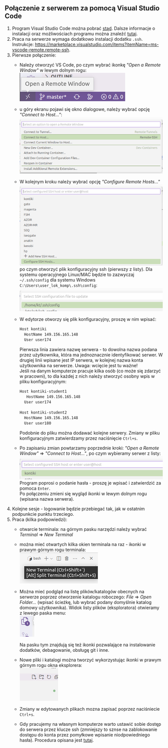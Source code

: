## Połączenie z serwerem za pomocą Visual Studio Code   

1) Program Visual Studio Code można pobrać [stąd](https://code.visualstudio.com/Download). Dalsze informacje o instalacji oraz możliwościach programu można znaleźć [tutaj](https://code.visualstudio.com/docs/setup/setup-overview).  
2) Praca na serwerze wymaga dodatkowo instalacji dodatku `.ssh`. Instrukcje: https://marketplace.visualstudio.com/items?itemName=ms-vscode-remote.remote-ssh.  
3) Pierwsze połączenie:  
   - Należy otworzyć VS Code, po czym wybrać  ikonkę *"Open a Remote Window"* w lewym dolnym  rogu:  
   ![](vscode2.png)  
   - u góry ekranu pojawi się okno dialogowe, należy wybrać opcję *"Connect to Host..."*:  
    ![](vscode3.png)  
   - W kolejnym kroku należy wybrać opcję *"Configure Remote Hosts..."*  
  	![](vscode4.png)  
	po czym otworzyć plik konfiguracyjny ssh (pierwszy z listy). Dla systemu operacyjnego Linux/MAC będzie to zazwyczaj `~/.ssh/config` dla systemu Windows `C:\Users\user_lok_komp\.ssh\config`: 
	![](vscode5.png)  
   - W edytorze otworzy się plik konfiguracyjny, proszę w nim wpisać: 
     ```bash
	 Host kontiki
       HostName 149.156.165.148
       User user174 
	 ```	  
	 Pierwsza linia zawiera nazwę serwera - to dowolna nazwa podana przez użytkownika, która ma jednoznacznie identyfikować serwer. W drugiej linii wpisane jest IP serwera, w kolejnej nazwa konta użytkownika na serwerze. Uwaga: wcięcie jest tu ważne!   
	 Jeśli na danym komputerze pracuje kilka osób (co może się zdarzyć w pracowni), to dla każdej z nich należy stworzyć osobny wpis w pliku konfiguracyjnym:  
	 ```bash
	 Host kontiki-student1
        HostName 149.156.165.148
       User user174 

     Host kontiki-student2
       HostName 149.156.165.148
       User user180
	 ```   
	 Podobnie do pliku można dodawać kolejne serwery. 
     Zmiany w pliku konfiguracyjnym zatwierdzamy przez naciśnięcie `Ctrl+s`.

   - Po zapisaniu zmian powtarzamy poprzednie kroki: *"Open a Remote Window"* => *"Connect to Host..."*, po czym wybieramy serwer z listy:  
	![](vscode6.png)  
	Program poprosi o podanie hasła - proszę je wpisać i zatwierdzić za pomoca `Enter`.  
    Po połączeniu zmieni się wygląd ikonki w lewym dolnym rogu (wpisana nazwa serwera).  
4) Kolejne sesje - logowanie będzie przebiegać tak, jak w ostatnim podpunkcie punktu trzeciego.  
5) Praca (kilka podpowiedzi):
   - otwarcie terminala: na górnym pasku narzędzi należy wybrać *Terminal* => *New Terminal*
   - można mieć otwartych kilka okien terminala na raz - ikonki w prawym górnym rogu terminala:     
    ![](vscode7.png)  

   - Można mieć podgląd na listę plików/katalogów obecnych na serwerze poprzez otworzenie katalogu roboczego: *File* => *Open Folder...* (wpisać ścieżkę, lub wybrać podany domyślnie katalog domowy użytkownika). Widok listy plików (eksploratora) otwieramy z lewego paska menu:    
    ![](vscode8.png)   
      
      Na pasku tym znajdują się też ikonki pozwalające na instalowanie dodatków, debagowanie, obsługę git i inne.  
   - Nowe pliki i katalogi można tworzyć wykorzystując ikonki w  prawym górnym rogu okna eksplorera:    
    ![](vscode9.png)   
         
    - Zmiany w edytowanych plikach mozna zapisać poprzez naciśniecie `Ctrl+s`.
   - Gdy pracujemy na własnym komputerze warto ustawić sobie dostęp do serwera przez klucze ssh (zmniejszy to sznse na zablokowanie dostępu do konta przez pomyłkowe wpisanie niodpowiedniego hasła). Procedura opisana jest [tutaj](./ssh-keys.md).  



 


